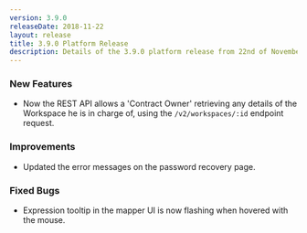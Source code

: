 ```yaml
---
version: 3.9.0
releaseDate: 2018-11-22
layout: release
title: 3.9.0 Platform Release
description: Details of the 3.9.0 platform release from 22nd of November 2018
---
```


### New Features

* Now the REST API allows a 'Contract Owner' retrieving any details of the Workspace he is in charge of, using the `/v2/workspaces/:id` endpoint request.

### Improvements

* Updated the error messages on the password recovery page.

### Fixed Bugs

* Expression tooltip in the mapper UI is now flashing when hovered with the mouse.
